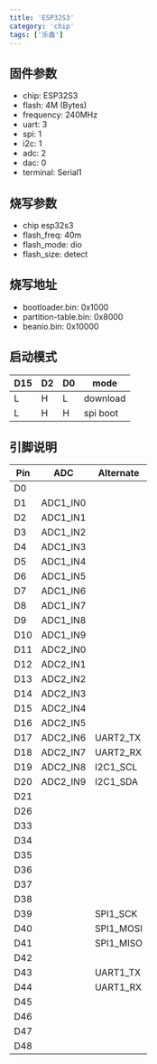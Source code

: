 ```yaml
---
title: 'ESP32S3'
category: 'chip'
tags: ['乐鑫']
---
```


## 固件参数

- chip: ESP32S3
- flash: 4M (Bytes)
- frequency: 240MHz
- uart: 3
- spi: 1
- i2c: 1
- adc: 2
- dac: 0
- terminal: Serial1

## 烧写参数

- chip esp32s3
- flash_freq: 40m
- flash_mode: dio
- flash_size: detect

## 烧写地址

- bootloader.bin: 0x1000
- partition-table.bin: 0x8000
- beanio.bin: 0x10000

## 启动模式

| D15 | D2  | D0  | mode     |
| --- | --- | --- | -------- |
| L   | H   | L   | download |
| L   | H   | H   | spi boot |

## 引脚说明

| Pin | ADC      | Alternate |
| --- | -------- | --------- |
| D0  |          |           |
| D1  | ADC1_IN0 |           |
| D2  | ADC1_IN1 |           |
| D3  | ADC1_IN2 |           |
| D4  | ADC1_IN3 |           |
| D5  | ADC1_IN4 |           |
| D6  | ADC1_IN5 |           |
| D7  | ADC1_IN6 |           |
| D8  | ADC1_IN7 |           |
| D9  | ADC1_IN8 |           |
| D10 | ADC1_IN9 |           |
| D11 | ADC2_IN0 |           |
| D12 | ADC2_IN1 |           |
| D13 | ADC2_IN2 |           |
| D14 | ADC2_IN3 |           |
| D15 | ADC2_IN4 |           |
| D16 | ADC2_IN5 |           |
| D17 | ADC2_IN6 | UART2_TX  |
| D18 | ADC2_IN7 | UART2_RX  |
| D19 | ADC2_IN8 | I2C1_SCL  |
| D20 | ADC2_IN9 | I2C1_SDA  |
| D21 |          |           |
| D26 |          |           |
| D33 |          |           |
| D34 |          |           |
| D35 |          |           |
| D36 |          |           |
| D37 |          |           |
| D38 |          |           |
| D39 |          | SPI1_SCK  |
| D40 |          | SPI1_MOSI |
| D41 |          | SPI1_MISO |
| D42 |          |           |
| D43 |          | UART1_TX  |
| D44 |          | UART1_RX  |
| D45 |          |           |
| D46 |          |           |
| D47 |          |           |
| D48 |          |           |
